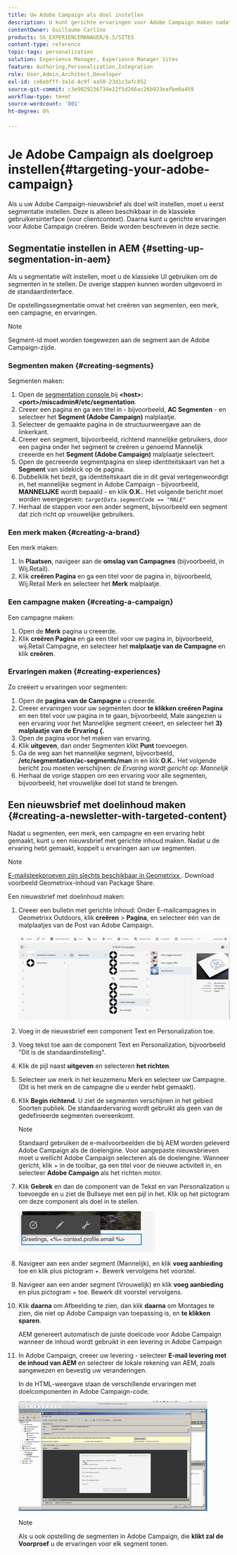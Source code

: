 ```yaml
---
title: Uw Adobe Campaign als doel instellen
description: U kunt gerichte ervaringen voor Adobe Campaign maken nadat u segmentatie hebt ingesteld.
contentOwner: Guillaume Carlino
products: SG_EXPERIENCEMANAGER/6.5/SITES
content-type: reference
topic-tags: personalization
solution: Experience Manager, Experience Manager Sites
feature: Authoring,Personalization,Integration
role: User,Admin,Architect,Developer
exl-id: ce6ebfff-3a1d-4c9f-aa50-23d1c3afc852
source-git-commit: c3e9029236734e22f5d266ac26b923eafbe0a459
workflow-type: tm+mt
source-wordcount: '801'
ht-degree: 0%

---
```


# Je Adobe Campaign als doelgroep instellen{#targeting-your-adobe-campaign}

Als u uw Adobe Campaign-nieuwsbrief als doel wilt instellen, moet u eerst segmentatie instellen. Deze is alleen beschikbaar in de klassieke gebruikersinterface (voor clientcontext). Daarna kunt u gerichte ervaringen voor Adobe Campaign creëren. Beide worden beschreven in deze sectie.

## Segmentatie instellen in AEM {#setting-up-segmentation-in-aem}

Als u segmentatie wilt instellen, moet u de klassieke UI gebruiken om de segmenten in te stellen. De overige stappen kunnen worden uitgevoerd in de standaardinterface.

De opstellingssegmentatie omvat het creëren van segmenten, een merk, een campagne, en ervaringen.

>[!NOTE]
>
>Segment-id moet worden toegewezen aan de segment aan de Adobe Campaign-zijde.

### Segmenten maken {#creating-segments}

Segmenten maken:

1. Open de [ segmentation console ](http://localhost:4502/miscadmin#/etc/segmentation) bij **&lt;host>:&lt;port>/miscadmin#/etc/segmentation**.
1. Creeer een pagina en ga een titel in - bijvoorbeeld, **AC Segmenten** - en selecteer het **Segment (Adobe Campaign)** malplaatje.
1. Selecteer de gemaakte pagina in de structuurweergave aan de linkerkant.
1. Creeer een segment, bijvoorbeeld, richtend mannelijke gebruikers, door een pagina onder het segment te creëren u genoemd Mannelijk creeerde en het **Segment (Adobe Campaign)** malplaatje selecteert.
1. Open de gecreeerde segmentpagina en sleep identiteitskaart van het a **Segment** van sidekick op de pagina.
1. Dubbelklik het bezit, ga identiteitskaart die in dit geval vertegenwoordigt in, het mannelijke segment in Adobe Campaign - bijvoorbeeld, **MANNELIJKE** wordt bepaald - en klik **O.K.**. Het volgende bericht moet worden weergegeven: *`targetData.segmentCode == "MALE"`*
1. Herhaal de stappen voor een ander segment, bijvoorbeeld een segment dat zich richt op vrouwelijke gebruikers.

### Een merk maken {#creating-a-brand}

Een merk maken:

1. In **Plaatsen**, navigeer aan de **omslag van Campagnes** (bijvoorbeeld, in Wij.Retail).
1. Klik **creëren Pagina** en ga een titel voor de pagina in, bijvoorbeeld, Wij.Retail Merk en selecteer het **Merk** malplaatje.

### Een campagne maken {#creating-a-campaign}

Een campagne maken:

1. Open de **Merk** pagina u creeerde.
1. Klik **creëren Pagina** en ga een titel voor uw pagina in, bijvoorbeeld, wij.Retail Campagne, en selecteer het **malplaatje van de Campagne** en klik **creëren**.

### Ervaringen maken {#creating-experiences}

Zo creëert u ervaringen voor segmenten:

1. Open de **pagina van de Campagne** u creeerde.
1. Creeer ervaringen voor uw segmenten door **te klikken creëren Pagina** en een titel voor uw pagina in te gaan, bijvoorbeeld, Male aangezien u een ervaring voor het Mannelijke segment creeert, en selecteer het **3&rbrace; malplaatje van de Ervaring &lbrace;.**
1. Open de pagina voor het maken van ervaring.
1. Klik **uitgeven**, dan onder Segmenten klikt **Punt** toevoegen.
1. Ga de weg aan het mannelijke segment, bijvoorbeeld, **/etc/segmentation/ac-segments/man** in en klik **O.K.**. Het volgende bericht zou moeten verschijnen: *de Ervaring wordt gericht op: Mannelijk*
1. Herhaal de vorige stappen om een ervaring voor alle segmenten, bijvoorbeeld, het vrouwelijke doel tot stand te brengen.

## Een nieuwsbrief met doelinhoud maken {#creating-a-newsletter-with-targeted-content}

Nadat u segmenten, een merk, een campagne en een ervaring hebt gemaakt, kunt u een nieuwsbrief met gerichte inhoud maken. Nadat u de ervaring hebt gemaakt, koppelt u ervaringen aan uw segmenten.

>[!NOTE]
>
>[ E-mailsteekproeven zijn slechts beschikbaar in Geometrixx ](/help/sites-developing/we-retail.md). Download voorbeeld Geometrixx-inhoud van Package Share.

Een nieuwsbrief met doelinhoud maken:

1. Creeer een bulletin met gerichte inhoud: Onder E-mailcampagnes in Geometrixx Outdoors, klik **creëren** > **Pagina**, en selecteer één van de malplaatjes van de Post van Adobe Campaign.

   ![ chlimage_1-188 ](assets/chlimage_1-188.png)

1. Voeg in de nieuwsbrief een component Text en Personalization toe.
1. Voeg tekst toe aan de component Text en Personalization, bijvoorbeeld &quot;Dit is de standaardinstelling&quot;.
1. Klik de pijl naast **uitgeven** en selecteren **het richten**.
1. Selecteer uw merk in het keuzemenu Merk en selecteer uw Campagne. (Dit is het merk en de campagne die u eerder hebt gemaakt).
1. Klik **Begin richtend**. U ziet de segmenten verschijnen in het gebied Soorten publiek. De standaardervaring wordt gebruikt als geen van de gedefinieerde segmenten overeenkomt.

   >[!NOTE]
   >
   >Standaard gebruiken de e-mailvoorbeelden die bij AEM worden geleverd Adobe Campaign als de doelengine. Voor aangepaste nieuwsbrieven moet u wellicht Adobe Campaign selecteren als de doelengine. Wanneer gericht, klik + in de toolbar, ga een titel voor de nieuwe activiteit in, en selecteer **Adobe Campaign** als het richten motor.

1. Klik **Gebrek** en dan de component van de Tekst en van Personalization u toevoegde en u ziet de Bullseye met een pijl in het. Klik op het pictogram om deze component als doel in te stellen.

   ![ chlimage_1-189 ](assets/chlimage_1-189.png)

1. Navigeer aan een ander segment (Mannelijk), en klik **voeg aanbieding** toe en klik plus pictogram +. Bewerk vervolgens het voorstel.
1. Navigeer aan een ander segment (Vrouwelijk) en klik **voeg aanbieding** en plus pictogram + toe. Bewerk dit voorstel vervolgens.
1. Klik **daarna** om Afbeelding te zien, dan klik **daarna** om Montages te zien, die niet op Adobe Campaign van toepassing is, en **te klikken sparen**.

   AEM genereert automatisch de juiste doelcode voor Adobe Campaign wanneer de inhoud wordt gebruikt in een levering in Adobe Campaign

1. In Adobe Campaign, creeer uw levering - selecteer **E-mail levering met de inhoud van AEM** en selecteer de lokale rekening van AEM, zoals aangewezen en bevestig uw veranderingen.

   In de HTML-weergave staan de verschillende ervaringen met doelcomponenten in Adobe Campaign-code.

   ![ chlimage_1-190 ](assets/chlimage_1-190.png)

   >[!NOTE]
   >
   >Als u ook opstelling de segmenten in Adobe Campaign, die **klikt zal de Voorproef** u de ervaringen voor elk segment tonen.
